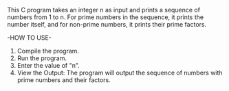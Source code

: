 This C program takes an integer n as input and prints a sequence of numbers from 1 to n. 
For prime numbers in the sequence, it prints the number itself, and for non-prime numbers, it prints their prime factors.

-HOW TO USE-
1) Compile the program.
2) Run the program.
3) Enter the value of "n".
4) View the Output:
  The program will output the sequence of numbers with prime numbers and their factors.

